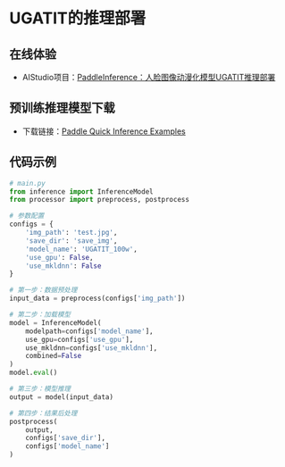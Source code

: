 # **UGATIT的推理部署**
## 在线体验
* AIStudio项目：[PaddleInference：人脸图像动漫化模型UGATIT推理部署](https://aistudio.baidu.com/aistudio/projectdetail/1203992)

## 预训练推理模型下载
* 下载链接：[Paddle Quick Inference Examples](https://aistudio.baidu.com/aistudio/datasetdetail/66517)

## 代码示例
```python
# main.py
from inference import InferenceModel
from processor import preprocess, postprocess

# 参数配置
configs = {
    'img_path': 'test.jpg',
    'save_dir': 'save_img',
    'model_name': 'UGATIT_100w',
    'use_gpu': False,
    'use_mkldnn': False
}

# 第一步：数据预处理
input_data = preprocess(configs['img_path'])

# 第二步：加载模型
model = InferenceModel(
    modelpath=configs['model_name'], 
    use_gpu=configs['use_gpu'], 
    use_mkldnn=configs['use_mkldnn'], 
    combined=False
)
model.eval()

# 第三步：模型推理
output = model(input_data)

# 第四步：结果后处理
postprocess(
    output, 
    configs['save_dir'],
    configs['model_name']
)
```
